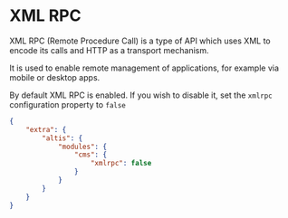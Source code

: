 # XML RPC

XML RPC (Remote Procedure Call) is a type of API which uses XML to encode its calls and HTTP as a transport mechanism.

It is used to enable remote management of applications, for example via mobile or desktop apps.

By default XML RPC is enabled. If you wish to disable it, set the `xmlrpc` configuration property to `false`

```json
{
    "extra": {
        "altis": {
            "modules": {
                "cms": {
                    "xmlrpc": false
                }
            }
        }
    }
}
```
